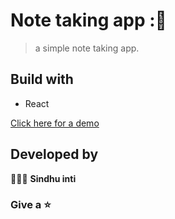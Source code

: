 # Note taking app :📝

> a simple note taking app.

## Build with
- React

[Click here for a demo]()

## Developed by 
👩🏻‍💻 **Sindhu inti**

### Give a ⭐ 